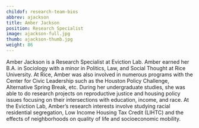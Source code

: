 ```yaml
---
childof: research-team-bios
abbrev: ajackson
title: Amber Jackson
position: Research Specialist
image: ajackson-full.jpg
thumb: ajackson-thumb.jpg
weight: 86
---
```

Amber Jackson is a Research Specialist at Eviction Lab. Amber earned her B.A. in Sociology with a minor in Politics, Law, and Social Thought at Rice University. At Rice, Amber was also involved in numerous programs with the Center for Civic Leadership such as the Houston Policy Challenge, Alternative Spring Break, etc. During her undergraduate studies, she was able to do research projects on reproductive justice and housing policy issues focusing on their intersections with education, income, and race. At the Eviction Lab, Amber’s research interests involve studying racial residential segregation, Low Income Housing Tax Credit (LIHTC) and the effects of neighborhoods on quality of life and socioeconomic mobility.